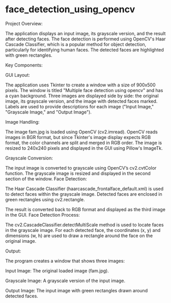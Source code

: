# face_detection_using_opencv
Project Overview:

The application displays an input image, its grayscale version, and the result after detecting faces. The face detection is performed using OpenCV's Haar Cascade Classifier, which is a popular method for object detection, particularly for identifying human faces. The detected faces are highlighted with green rectangles.

Key Components:

GUI Layout:

The application uses Tkinter to create a window with a size of 900x500 pixels. The window is titled "Multiple face detection using opencv" and has a cyan background. Three images are displayed side by side: the original image, its grayscale version, and the image with detected faces marked. Labels are used to provide descriptions for each image ("Input Image," "Grayscale Image," and "Output Image").

Image Handling:

The image fam.jpg is loaded using OpenCV (cv2.imread). OpenCV reads images in BGR format, but since Tkinter's image display expects RGB format, the color channels are split and merged in RGB order. The image is resized to 240x240 pixels and displayed in the GUI using Pillow's ImageTk.

Grayscale Conversion:

The input image is converted to grayscale using OpenCV’s cv2.cvtColor function. The grayscale image is resized and displayed in the second section of the window. Face Detection:

The Haar Cascade Classifier (haarcascade_frontalface_default.xml) is used to detect faces within the grayscale image. Detected faces are enclosed in green rectangles using cv2.rectangle.

The result is converted back to RGB format and displayed as the third image in the GUI. Face Detection Process:

The cv2.CascadeClassifier.detectMultiScale method is used to locate faces in the grayscale image. For each detected face, the coordinates (x, y) and dimensions (w, h) are used to draw a rectangle around the face on the original image.

Output:

The program creates a window that shows three images:

Input Image: The original loaded image (fam.jpg).

Grayscale Image: A grayscale version of the input image.

Output Image: The input image with green rectangles drawn around detected faces.
